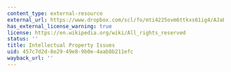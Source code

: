 ```yaml
---
content_type: external-resource
external_url: https://www.dropbox.com/scl/fo/mti4225ovm6ttkxs61ig4/AJaBCOqu2VgJCYETpE504nc/Chapters/Chap%2018%20Intellectual%20Property%20Issues?dl=0&rlkey=lk9sc8zmko2ozm8m59o8qza0y&subfolder_nav_tracking=1
has_external_license_warning: true
license: https://en.wikipedia.org/wiki/All_rights_reserved
status: ''
title: Intellectual Property Issues
uid: 457c7d2d-8e29-49e8-9b0e-4aab8b211efc
wayback_url: ''
---
```

